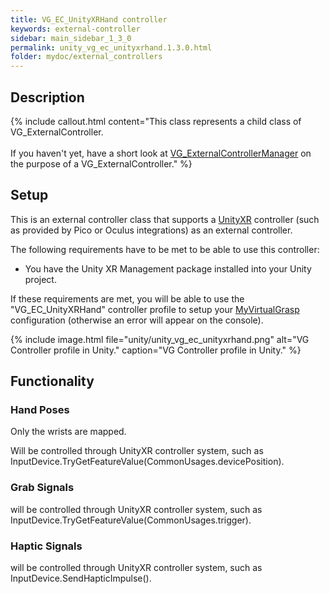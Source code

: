 ```yaml
---
title: VG_EC_UnityXRHand controller
keywords: external-controller
sidebar: main_sidebar_1_3_0
permalink: unity_vg_ec_unityxrhand.1.3.0.html
folder: mydoc/external_controllers
---
```


## Description

{% include callout.html content="This class represents a child class of VG_ExternalController.<br><br> If you haven't yet, have a short look at [VG_ExternalControllerManager](unity_component_vgexternalcontrollermanager.1.3.0.html) on the purpose of a VG_ExternalController." %}

## Setup 

This is an external controller class that supports a [UnityXR](https://docs.unity3d.com/Manual/XR.1.3.0.html) controller (such as provided by Pico or Oculus integrations) as an external controller.
 
The following requirements have to be met to be able to use this controller:

 * You have the Unity XR Management package installed into your Unity project.

If these requirements are met, you will be able to use the "VG_EC_UnityXRHand" controller profile to setup your [MyVirtualGrasp](unity_component_myvirtualgrasp.1.3.0.html#controller-profile) configuration (otherwise an error will appear on the console).

{% include image.html file="unity/unity_vg_ec_unityxrhand.png" alt="VG Controller profile in Unity." caption="VG Controller profile in Unity." %}

## Functionality

### Hand Poses
Only the wrists are mapped.

Will be controlled through UnityXR controller system, such as InputDevice.TryGetFeatureValue(CommonUsages.devicePosition).

### Grab Signals
will be controlled through UnityXR controller system, such as InputDevice.TryGetFeatureValue(CommonUsages.trigger).

### Haptic Signals
will be controlled through UnityXR controller system, such as InputDevice.SendHapticImpulse().
